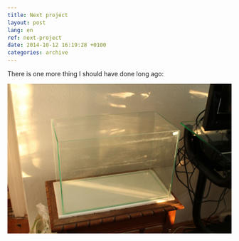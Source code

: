 ```yaml
---
title: Next project
layout: post
lang: en
ref: next-project
date: 2014-10-12 16:19:28 +0100
categories: archive
---
```


There is one more thing I should have done long ago:

![aquarium](/assets/img/img_aqua0.jpg)
